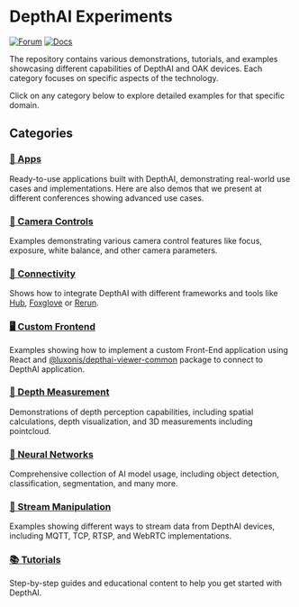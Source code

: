 # DepthAI Experiments

[![Forum](https://img.shields.io/badge/Forum-discuss-orange)](https://discuss.luxonis.com/)
[![Docs](https://img.shields.io/badge/Docs-DepthAI-yellow)](https://docs.luxonis.com)

The repository contains various demonstrations, tutorials, and examples showcasing different capabilities of DepthAI and OAK devices. Each category focuses on specific aspects of the technology.

Click on any category below to explore detailed examples for that specific domain.

## Categories

### [📱 Apps](apps/)

Ready-to-use applications built with DepthAI, demonstrating real-world use cases and implementations. Here are also demos that we present at different conferences showing advanced use cases.

### [🎥 Camera Controls](camera-controls/)

Examples demonstrating various camera control features like focus, exposure, white balance, and other camera parameters.

### [🔌 Connectivity](connectivity/)

Shows how to integrate DepthAI with different frameworks and tools like [Hub](https://hub.luxonis.com/), [Foxglove](https://docs.foxglove.dev/docs/introduction/) or [Rerun](https://rerun.io/docs/getting-started/what-is-rerun).

### [🖥️ Custom Frontend](custom-frontend/)

Examples showing how to implement a custom Front-End application using React and [@luxonis/depthai-viewer-common](https://www.npmjs.com/package/@luxonis/depthai-viewer-common?activeTab=readme) package to connect to DepthAI application.

### [📏 Depth Measurement](depth-measurement/)

Demonstrations of depth perception capabilities, including spatial calculations, depth visualization, and 3D measurements including pointcloud.

### [🧠 Neural Networks](neural-networks/)

Comprehensive collection of AI model usage, including object detection, classification, segmentation, and many more.

### [🔄 Stream Manipulation](stream-manipulation/)

Examples showing different ways to stream data from DepthAI devices, including MQTT, TCP, RTSP, and WebRTC implementations.

### [📚 Tutorials](tutorials/)

Step-by-step guides and educational content to help you get started with DepthAI.
